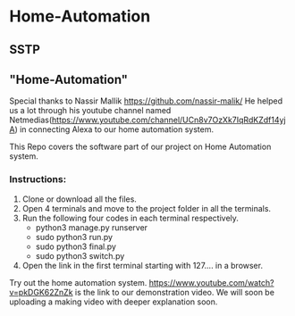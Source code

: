 # Home-Automation
## SSTP

## "Home-Automation"

Special thanks to Nassir Mallik https://github.com/nassir-malik/ He helped us a lot through his youtube channel named Netmedias(https://www.youtube.com/channel/UCn8v7OzXk7IqRdKZdf14yjA) in connecting Alexa to our home automation system.

This Repo covers the software part of our project on Home Automation system.

### Instructions:

1) Clone or download all the files.<br>
2) Open 4 terminals and move to the project folder in all the terminals.<br>
3) Run the following four codes in each terminal respectively.
    - python3 manage.py runserver
    - sudo python3 run.py
    - sudo python3 final.py
    - sudo python3 switch.py
4) Open the link in the first terminal starting with 127.... in a browser.<br>


Try out the home automation system. 
https://www.youtube.com/watch?v=pkDGK62ZnZk is the link to our demonstration video. We will soon be uploading a making video with deeper explanation soon.
